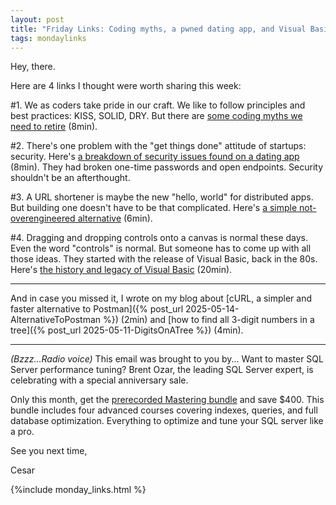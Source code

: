 ```yaml
---
layout: post
title: "Friday Links: Coding myths, a pwned dating app, and Visual Basic"
tags: mondaylinks
---
```


Hey, there.

Here are 4 links I thought were worth sharing this week:

#1. We as coders take pride in our craft. We like to follow principles and best practices: KISS, SOLID, DRY. But there are [some coding myths we need to retire](https://amritpandey.io/programming-myths-we-desperately-need-to-retire/) (8min).

#2. There's one problem with the "get things done" attitude of startups: security. Here's [a breakdown of security issues found on a dating app](https://alexschapiro.com/blog/security/vulnerability/2025/04/21/startups-need-to-take-security-seriously) (8min). They had broken one-time passwords and open endpoints. Security shouldn't be an afterthought.

#3. A URL shortener is maybe the new "hello, world" for distributed apps. But building one doesn't have to be that complicated. Here's [a simple not-overengineered alternative](https://www.luu.io/posts/2025-over-engineer-url-shortener) (6min).

#4. Dragging and dropping controls onto a canvas is normal these days. Even the word "controls" is normal. But someone has to come up with all those ideas. They started with the release of Visual Basic, back in the 80s. Here's [the history and legacy of Visual Basic](https://retool.com/visual-basic) (20min).

***

And in case you missed it, I wrote on my blog about [cURL, a simpler and faster alternative to Postman]({% post_url 2025-05-14-AlternativeToPostman %}) (2min) and [how to find all 3-digit numbers in a tree]({% post_url 2025-05-11-DigitsOnATree %}) (4min).

***

_(Bzzz...Radio voice)_ This email was brought to you by... Want to master SQL Server performance tuning? Brent Ozar, the leading SQL Server expert, is celebrating with a special anniversary sale.

Only this month, get the [prerecorded Mastering bundle](https://training.brentozar.com/p/recorded-class-season-pass-masters-classes?affcode=920087_fhe3khrq) and save $400. This bundle includes four advanced courses covering indexes, queries, and full database optimization. Everything to optimize and tune your SQL server like a pro.

See you next time,

Cesar

{%include monday_links.html %}
